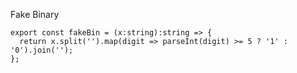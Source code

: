 Fake Binary

    export const fakeBin = (x:string):string => {
      return x.split('').map(digit => parseInt(digit) >= 5 ? '1' : '0').join('');
    };
